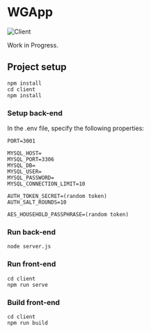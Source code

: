 # WGApp
![Client](https://github.com/kleincode/wgapp/workflows/Build%20client/badge.svg)

Work in Progress.

## Project setup
```
npm install
cd client
npm install
```

### Setup back-end
In the .env file, specify the following properties:
```
PORT=3001

MYSQL_HOST=
MYSQL_PORT=3306
MYSQL_DB=
MYSQL_USER=
MYSQL_PASSWORD=
MYSQL_CONNECTION_LIMIT=10

AUTH_TOKEN_SECRET=(random token)
AUTH_SALT_ROUNDS=10

AES_HOUSEHOLD_PASSPHRASE=(random token)
```

### Run back-end
```
node server.js
```

### Run front-end
```
cd client
npm run serve
```

### Build front-end
```
cd client
npm run build
```
